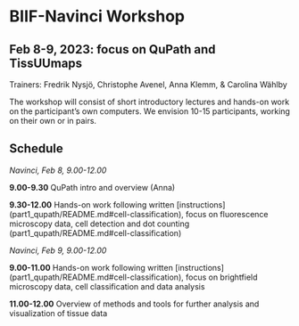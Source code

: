 # BIIF-Navinci Workshop 
## Feb 8-9, 2023: focus on QuPath and TissUUmaps
Trainers: Fredrik Nysjö, Christophe Avenel, Anna Klemm, & Carolina Wählby

The workshop will consist of short introductory lectures and hands-on work on the participant’s own computers. We envision 10-15 participants, working on their own or in pairs. 

## Schedule
*Navinci, Feb 8, 9.00-12.00*
 
**9.00-9.30** QuPath intro and overview (Anna)

**9.30-12.00** Hands-on work following written [instructions] (part1_qupath/README.md#cell-classification), focus on fluorescence microscopy data, cell detection and dot counting (part1_qupath/README.md#cell-classification)

*Navinci, Feb 9, 9.00-12.00*

**9.00-11.00** Hands-on work following written [instructions] (part1_qupath/README.md#cell-classification), focus on brightfield microscopy data, cell classification and data analysis

**11.00-12.00** Overview of methods and tools for further analysis and visualization of tissue data
